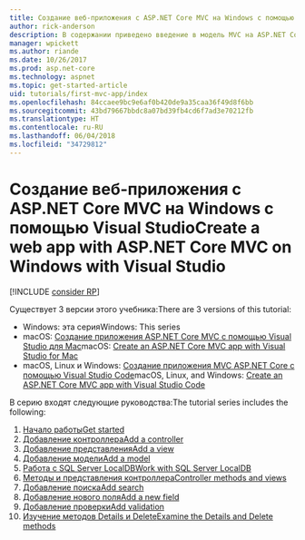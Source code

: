 ```yaml
---
title: Создание веб-приложения с ASP.NET Core MVC на Windows с помощью Visual Studio
author: rick-anderson
description: В содержании приведено введение в модель MVC на ASP.NET Core с использованием Visual Studio на Windows.
manager: wpickett
ms.author: riande
ms.date: 10/26/2017
ms.prod: asp.net-core
ms.technology: aspnet
ms.topic: get-started-article
uid: tutorials/first-mvc-app/index
ms.openlocfilehash: 84ccaee9bc9e6af0b420de9a35caa36f49d8f6bb
ms.sourcegitcommit: 43bd79667bbdc8a07bd39fb4cd6f7ad3e70212fb
ms.translationtype: HT
ms.contentlocale: ru-RU
ms.lasthandoff: 06/04/2018
ms.locfileid: "34729812"
---
```

# <a name="create-a-web-app-with-aspnet-core-mvc-on-windows-with-visual-studio"></a><span data-ttu-id="6ded2-103">Создание веб-приложения с ASP.NET Core MVC на Windows с помощью Visual Studio</span><span class="sxs-lookup"><span data-stu-id="6ded2-103">Create a web app with ASP.NET Core MVC on Windows with Visual Studio</span></span>

[!INCLUDE [consider RP](~/includes/razor.md)]

<span data-ttu-id="6ded2-104">Существует 3 версии этого учебника:</span><span class="sxs-lookup"><span data-stu-id="6ded2-104">There are 3 versions of this tutorial:</span></span>

* <span data-ttu-id="6ded2-105">Windows: эта серия</span><span class="sxs-lookup"><span data-stu-id="6ded2-105">Windows: This series</span></span>
* <span data-ttu-id="6ded2-106">macOS: [Создание приложения ASP.NET Core MVC с помощью Visual Studio для Mac](xref:tutorials/first-mvc-app-mac/start-mvc)</span><span class="sxs-lookup"><span data-stu-id="6ded2-106">macOS: [Create an ASP.NET Core MVC app with Visual Studio for Mac](xref:tutorials/first-mvc-app-mac/start-mvc)</span></span>
* <span data-ttu-id="6ded2-107">macOS, Linux и Windows: [Создание приложения MVC ASP.NET Core с помощью Visual Studio Code](xref:tutorials/first-mvc-app-xplat/start-mvc)</span><span class="sxs-lookup"><span data-stu-id="6ded2-107">macOS, Linux, and Windows: [Create an ASP.NET Core MVC app with Visual Studio Code](xref:tutorials/first-mvc-app-xplat/start-mvc)</span></span>

<span data-ttu-id="6ded2-108">В серию входят следующие руководства:</span><span class="sxs-lookup"><span data-stu-id="6ded2-108">The tutorial series includes the following:</span></span>

1. [<span data-ttu-id="6ded2-109">Начало работы</span><span class="sxs-lookup"><span data-stu-id="6ded2-109">Get started</span></span>](start-mvc.md)
1. [<span data-ttu-id="6ded2-110">Добавление контроллера</span><span class="sxs-lookup"><span data-stu-id="6ded2-110">Add a controller</span></span>](adding-controller.md)
1. [<span data-ttu-id="6ded2-111">Добавление представления</span><span class="sxs-lookup"><span data-stu-id="6ded2-111">Add a view</span></span>](adding-view.md)
1. [<span data-ttu-id="6ded2-112">Добавление модели</span><span class="sxs-lookup"><span data-stu-id="6ded2-112">Add a model</span></span>](adding-model.md)
1. [<span data-ttu-id="6ded2-113">Работа с SQL Server LocalDB</span><span class="sxs-lookup"><span data-stu-id="6ded2-113">Work with SQL Server LocalDB</span></span>](working-with-sql.md)
1. [<span data-ttu-id="6ded2-114">Методы и представления контроллера</span><span class="sxs-lookup"><span data-stu-id="6ded2-114">Controller methods and views</span></span>](controller-methods-views.md)
1. [<span data-ttu-id="6ded2-115">Добавление поиска</span><span class="sxs-lookup"><span data-stu-id="6ded2-115">Add search</span></span>](search.md)
1. [<span data-ttu-id="6ded2-116">Добавление нового поля</span><span class="sxs-lookup"><span data-stu-id="6ded2-116">Add a new field</span></span>](new-field.md)
1. [<span data-ttu-id="6ded2-117">Добавление проверки</span><span class="sxs-lookup"><span data-stu-id="6ded2-117">Add validation</span></span>](validation.md)
1. [<span data-ttu-id="6ded2-118">Изучение методов Details и Delete</span><span class="sxs-lookup"><span data-stu-id="6ded2-118">Examine the Details and Delete methods</span></span>](details.md)